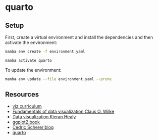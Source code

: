 # quarto

## Setup

First, create a virtual environment and install the dependencies and then activate the environment:

```bash
mamba env create -f environment.yaml
```

```bash
mamba activate quarto
```

To update the environment:

```bash
mamba env update --file environment.yaml --prune
```

## Resources

- [viz curriculum](https://jjallaire.github.io/visualization-curriculum/)
- [Fundamentals of data visualization Claus O. Wilke](https://clauswilke.com/dataviz/)
- [Data visualization Kieran Healy](https://socviz.co/index.html#preface)
- [ggplot2 book](https://ggplot2-book.org/)
- [Cedric Scherer blog](https://www.cedricscherer.com/top/dataviz/)
- [quarto](https://quarto.org/)

